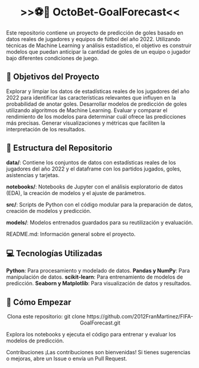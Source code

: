 <h1 align="center">>>⚽️🥅 OctoBet-GoalForecast<< </h1>

Este repositorio contiene un proyecto de predicción de goles basado en datos reales de jugadores y equipos de fútbol del año 2022. Utilizando técnicas de Machine Learning y análisis estadístico, el objetivo es construir modelos que puedan anticipar la cantidad de goles de un equipo o jugador bajo diferentes condiciones de juego.

## 🎯 Objetivos del Proyecto

Explorar y limpiar los datos de estadísticas reales de los jugadores del año 2022 para identificar las características relevantes que influyen en la probabilidad de anotar goles.
Desarrollar modelos de predicción de goles utilizando algoritmos de Machine Learning.
Evaluar y comparar el rendimiento de los modelos para determinar cuál ofrece las predicciones más precisas.
Generar visualizaciones y métricas que faciliten la interpretación de los resultados.

## 🧠 Estructura del Repositorio

**data/**: Contiene los conjuntos de datos con estadísticas reales de los jugadores del año 2022 y el dataframe con los partidos jugados, goles, asistencias y tarjetas.

**notebooks/**: Notebooks de Jupyter con el análisis exploratorio de datos (EDA), la creación de modelos y el ajuste de parámetros.

**src/**: Scripts de Python con el código modular para la preparación de datos, creación de modelos y predicción.

**models/**: Modelos entrenados guardados para su reutilización y evaluación.

README.md: Información general sobre el proyecto.

## 💻 Tecnologías Utilizadas

**Python**: Para procesamiento y modelado de datos.
**Pandas y NumPy**: Para manipulación de datos.
**scikit-learn**: Para entrenamiento de modelos de predicción.
**Seaborn y Matplotlib**: Para visualización de datos y resultados.

## 💾 Cómo Empezar

<p align="center">Clona este repositorio: git clone https://github.com/2012FranMartinez/FIFA-GoalForecast.git</p>

Explora los notebooks y ejecuta el código para entrenar y evaluar los modelos de predicción.

Contribuciones
¡Las contribuciones son bienvenidas! Si tienes sugerencias o mejoras, abre un Issue o envía un Pull Request.
